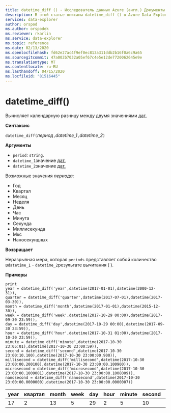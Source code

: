 ```yaml
---
title: datetime_diff () - Исследователь данных Azure (англ.) Документы Майкрософт
description: В этой статье описаны datetime_diff () в Azure Data Explorer.
services: data-explorer
author: orspod
ms.author: orspodek
ms.reviewer: rkarlin
ms.service: data-explorer
ms.topic: reference
ms.date: 02/13/2020
ms.openlocfilehash: fd62e27ac4f9ef0ec813a311ddb2b16f0a6c9a65
ms.sourcegitcommit: 47a002b7032a05ef67c4e5e12de7720062645e9e
ms.translationtype: MT
ms.contentlocale: ru-RU
ms.lasthandoff: 04/15/2020
ms.locfileid: "81516445"
---
```

# <a name="datetime_diff"></a>datetime_diff()

Вычисляет календарную разницу между двумя значениями [дат.](./scalar-data-types/datetime.md)

**Синтаксис**

`datetime_diff(`*период*`,`*datetime_1*`,`*datetime_2*`)`

**Аргументы**

* `period`: `string`. 
* `datetime_1`значение [дат.](./scalar-data-types/datetime.md)
* `datetime_2`значение [дат.](./scalar-data-types/datetime.md)

Возможные значения *периода*: 
- Год
- Квартал
- Месяц
- Неделя
- День
- Час
- Минута
- Секунда
- Миллисекунда
- Мкс
- Наносекундных

**Возвращает**

Неразрывная мера, которая `periods` представляет собой количество в`datetime_1` - `datetime_2`результате вычитания ( ).

**Примеры**

```kusto
print
year = datetime_diff('year',datetime(2017-01-01),datetime(2000-12-31)),
quarter = datetime_diff('quarter',datetime(2017-07-01),datetime(2017-03-30)),
month = datetime_diff('month',datetime(2017-01-01),datetime(2015-12-30)),
week = datetime_diff('week',datetime(2017-10-29 00:00),datetime(2017-09-30 23:59)),
day = datetime_diff('day',datetime(2017-10-29 00:00),datetime(2017-09-30 23:59)),
hour = datetime_diff('hour',datetime(2017-10-31 01:00),datetime(2017-10-30 23:59)),
minute = datetime_diff('minute',datetime(2017-10-30 23:05:01),datetime(2017-10-30 23:00:59)),
second = datetime_diff('second',datetime(2017-10-30 23:00:10.100),datetime(2017-10-30 23:00:00.900)),
millisecond = datetime_diff('millisecond',datetime(2017-10-30 23:00:00.200100),datetime(2017-10-30 23:00:00.100900)),
microsecond = datetime_diff('microsecond',datetime(2017-10-30 23:00:00.1009001),datetime(2017-10-30 23:00:00.1008009)),
nanosecond = datetime_diff('nanosecond',datetime(2017-10-30 23:00:00.0000000),datetime(2017-10-30 23:00:00.0000007))
```

|year|квартал|month|week|day|hour|minute|second|миллисекунда|микросекунда|наносекунда|
|---|---|---|---|---|---|---|---|---|---|---|
|17|2|13|5|29|2|5|10|100|100|-700|



